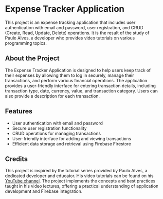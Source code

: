 # Expense Tracker Application

This project is an expense tracking application that includes user authentication with email and password, user registration, and CRUD (Create, Read, Update, Delete) operations. It is the result of the study of Paulo Alves, a developer who provides video tutorials on various programming topics.

## About the Project

The Expense Tracker Application is designed to help users keep track of their expenses by allowing them to log in securely, manage their transactions, and perform various financial operations. The application provides a user-friendly interface for entering transaction details, including transaction type, date, currency, value, and transaction category. Users can also provide a description for each transaction.

## Features

- User authentication with email and password
- Secure user registration functionality
- CRUD operations for managing transactions
- User-friendly interface for adding and viewing transactions
- Efficient data storage and retrieval using Firebase Firestore

## Credits

This project is inspired by the tutorial series provided by Paulo Alves, a dedicated developer and educator. His video tutorials can be found on his [YouTube channel](https://www.youtube.com/@pauloalvesdev4397). The project implements the concepts and best practices taught in his video lectures, offering a practical understanding of application development and Firebase integration.